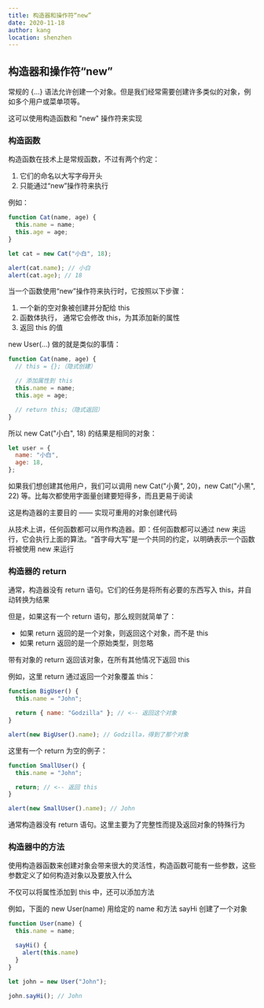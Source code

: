 ```yaml
---
title: 构造器和操作符“new”
date: 2020-11-18
author: kang
location: shenzhen
---
```


## 构造器和操作符“new”

常规的 {...} 语法允许创建一个对象。但是我们经常需要创建许多类似的对象，例如多个用户或菜单项等。

这可以使用构造函数和 "new" 操作符来实现

### 构造函数

构造函数在技术上是常规函数，不过有两个约定：

1. 它们的命名以大写字母开头
2. 只能通过“new”操作符来执行

例如：

```javascript
function Cat(name, age) {
  this.name = name;
  this.age = age;
}

let cat = new Cat("小白", 18);

alert(cat.name); // 小白
alert(cat.age); // 18
```

当一个函数使用“new”操作符来执行时，它按照以下步骤：

1. 一个新的空对象被创建并分配给 this
2. 函数体执行， 通常它会修改 this，为其添加新的属性
3. 返回 this 的值

new User(...) 做的就是类似的事情：

```javascript
function Cat(name, age) {
  // this = {};（隐式创建）

  // 添加属性到 this
  this.name = name;
  this.age = age;

  // return this;（隐式返回）
}
```

所以 new Cat("小白", 18) 的结果是相同的对象：

```javascript
let user = {
  name: "小白",
  age: 18,
};
```

如果我们想创建其他用户，我们可以调用 new Cat("小黄", 20)，new Cat("小黑", 22) 等。比每次都使用字面量创建要短得多，而且更易于阅读

这是构造器的主要目的 —— 实现可重用的对象创建代码

从技术上讲，任何函数都可以用作构造器。即：任何函数都可以通过 new 来运行，它会执行上面的算法。“首字母大写”是一个共同的约定，以明确表示一个函数将被使用 new 来运行

### 构造器的 return

通常，构造器没有 return 语句。它们的任务是将所有必要的东西写入 this，并自动转换为结果

但是，如果这有一个 return 语句，那么规则就简单了：

- 如果 return 返回的是一个对象，则返回这个对象，而不是 this
- 如果 return 返回的是一个原始类型，则忽略

带有对象的 return 返回该对象，在所有其他情况下返回 this

例如，这里 return 通过返回一个对象覆盖 this：

```javascript
function BigUser() {
  this.name = "John";

  return { name: "Godzilla" }; // <-- 返回这个对象
}

alert(new BigUser().name); // Godzilla，得到了那个对象
```

这里有一个 return 为空的例子：

```javascript
function SmallUser() {
  this.name = "John";

  return; // <-- 返回 this
}

alert(new SmallUser().name); // John
```

通常构造器没有 return 语句。这里主要为了完整性而提及返回对象的特殊行为

### 构造器中的方法

使用构造器函数来创建对象会带来很大的灵活性，构造函数可能有一些参数，这些参数定义了如何构造对象以及要放入什么

不仅可以将属性添加到 this 中，还可以添加方法

例如，下面的 new User(name) 用给定的 name 和方法 sayHi 创建了一个对象

```javascript
function User(name) {
  this.name = name;

  sayHi() {
    alert(this.name)
  }
}

let john = new User("John");

john.sayHi(); // John
```

